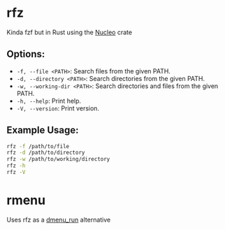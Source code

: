 # rfz
Kinda fzf but in Rust using the [Nucleo](https://github.com/helix-editor/nucleo) crate

## Options:

- `-f, --file <PATH>`: Search files from the given PATH.
- `-d, --directory <PATH>`: Search directories from the given PATH.
- `-w, --working-dir <PATH>`: Search directories and files from the given PATH.
- `-h, --help`: Print help.
- `-V, --version`: Print version. 

## Example Usage:

```sh
rfz -f /path/to/file
rfz -d /path/to/directory
rfz -w /path/to/working/directory
rfz -h
rfz -V
```
# rmenu
Uses rfz as a [dmenu_run](https://manpages.debian.org/stretch/suckless-tools/dmenu_run.1.en.html) alternative

